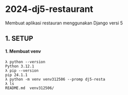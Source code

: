 # 2024-dj5-restaurant
Membuat aplikasi restauran menggunakan Django versi 5


## 1. SETUP


#### 1. Membuat venv

	λ python --version
	Python 3.12.1
	λ pip --version
	pip 24.1.1 
	λ python -m venv venv312506 --promp dj5-resta
	λ ls
	README.md  venv312506/